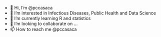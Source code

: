 - 👋 Hi, I’m @pccasaca
- 👀 I’m interested in Infectious Diseases, Public Health and Data Science
- 🌱 I’m currently learning R and statistics
- 💞️ I’m looking to collaborate on ...
- 📫 How to reach me @pccasaca

<!---
pccasaca/pccasaca is a ✨ special ✨ repository because its `README.md` (this file) appears on your GitHub profile.
You can click the Preview link to take a look at your changes.
--->
